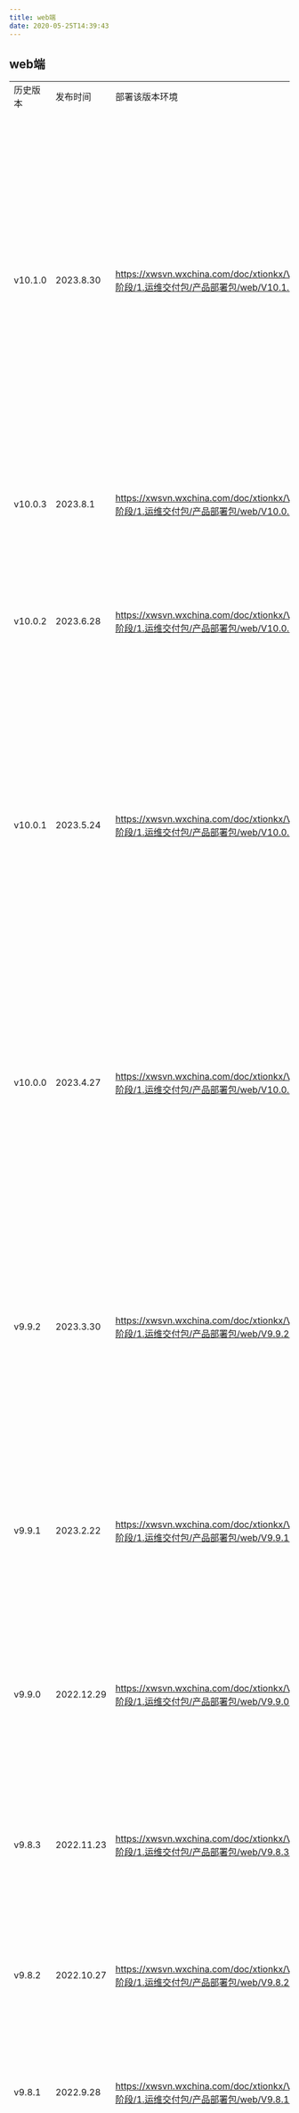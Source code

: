 ```yaml
---
title: web端
date: 2020-05-25T14:39:43
---
```


## web端

||||||
|---|---|---|---|---|
|历史版本|发布时间|部署该版本环境|下载路径|服务说明|
|v10.1.0|2023.8.30|https://xwsvn.wxchina.com/doc/xtionkx/V10.1/5.发布阶段/1.运维交付包/产品部署包/web/V10.1.0.zip(4670)|\- 【Bug修复】修复图片控件查看中大图过大情况点击下载异常\- 【bug修复】修复文件存储使用AWS-S3的服务，使用ip上传地址时，导出点击下载按钮出现报错。\- 【bug修复】修复文本框控件身份证某些年份情况校验不正确的问题\- 【bug修复】修复web由较低版本升级到新版本旧报表控件使用新优化的搜索框不兼容而导致报表无法展示问题\- 【bug修复】单点登录直接打开对应pagecode时，未考虑到多页签模型的展示\- 【bug修复】修复ide租户环境配置设置密码校验规则在web后台不生效的问题\- 【bug修复】在多页签模式下switchpage控件意外出现横向滚动条和纵向滚动条\- 【功能优化】优化蓝凌流程iframe表单，某些切换流程卡片会导致多次请求的问题。\- 【功能优化】优化单点登录，支持额外参数传递到对应页面\- 【功能优化】优化设置当前页面为首页支持支持设置产品G3页面\- 【功能优化】引擎全链路日志pagebegin事件添加pageinfo字段，记录页面信息\- 【功能优化】优化开启多tab功能下，使用推入方式弹框遮挡住tab不能切换的问题，支持切换tab保持推入弹框现场。\- 【功能优化】优化infotable控件开启行点击单击选中行功能后无法使用鼠标选择文字复制的功能。\- 【新增功能】新增产品使用icon图标，与ide配置同步。\- 【控件优化】优化短视频控件展示方式统一横向多张布局，增加visiblesize属性，超过个数将隐藏点击打开查看更多。\- 【控件优化】优化地址控件，支持地址控件直接在地图上选择地址并可以确认。|
|v10.0.3|2023.8.1|https://xwsvn.wxchina.com/doc/xtionkx/V10.0/5.发布阶段/1.运维交付包/产品部署包/web/V10.0.3.zip(4661)|\- 【Bug修复】修复菜单控件进入Spu页面后，刷新后没有选中状态\- 【功能优化】增加支持侧边弹框方式返回事件支持跳转目标页面\- 【Bug修复】修复panel和layout布局控件隐藏后，仍会对内部子控件做必填校验\- 【功能优化】优化级联控件内存过大导致页面奔溃问题。\- 【功能优化】支持下拉框控件（dropdownbox）可根据IDE配置显示对应字体颜色\- 【Bug修复】web端普通表格内number控件，负值校验失效|
|v10.0.2|2023.6.28|https://xwsvn.wxchina.com/doc/xtionkx/V10.0/5.发布阶段/1.运维交付包/产品部署包/web/V10.0.2.zip(4649)|\- 【控件优化】优化勾选项控件只读时在表格中颜色过浅的问题\- 【功能优化】优化单点登录接入跳转，支持传递自定义参数。\- 【控件优化】短视频控制能力拓展，支持短视频展示多个视频内容。\- 【Bug修复】修复公告通知中富文本编辑器在预览状态下无法正常查看图片的问题。\- 【功能优化】infotable表格支持用户级存储列宽以及设置自定义列宽。\- 【Bug修复】修复弹框中，layout默认布局导致的button控件按钮错乱问题。\- 【功能优化】信息表格，优化列编辑中列名称与列宽设置显示问题|
|v10.0.1|2023.5.24|https://xwsvn.wxchina.com/doc/xtionkx/V10.0/5.发布阶段/1.运维交付包/产品部署包/web/V10.0.1.zip(4635)|\- 【新增功能】UIFlyCode引擎进行改造：支持外部UIFlyCode在UIFlyCode引擎中执行\- 【新增功能】 链接事件增加返回按钮事件配置\- 【Bug修复】修复Alert行为调用数据提交没有加载条\- 【Bug修复】修复xlsx附件预览部分文字内容展示丢失问题\- 【Bug修复】修复pptx附件预览部分内容预览报错问题。\- 【Bug修复】修复web端地址控件选择直辖市后提交的数据与手机端格式不一致问题，导致手机端显示异常。\- 【Bug修复】修复图片水印首次打开由于产品登录页面样式冲突导致，文字异常问题。\- 【Bug修复】修复xlsx附件预览行号丢失问题\- 【Bug修复】修复List控件单独设置行控件属性状态后，页面尺寸变化情况下导致属性状态丢失的问题。\- 【Bug修复】信息表格(Infotable)设置默认分组后，由于边距线展示效果原因，不能正常展示分组的问题\- 【Bug修复】修复editorTable中flycode .delete（）方法失效\- 【Bug修复】修复infotable全屏功能后再缩放infotable高度不能自适应的问题\- 【功能优化】优化编辑表格的只读、非只读状态边距线样式统一\- 【功能优化】在只读状态下点击附件控件，会弹出数量已达上限的提示\- 【功能优化】优化在页签切换的时候或者弹窗之后回来，list选中状态保留样式不清除|
|v10.0.0|2023.4.27|https://xwsvn.wxchina.com/doc/xtionkx/V10.0/5.发布阶段/1.运维交付包/产品部署包/web/V10.0.0.zip(4631)|\- 【Bug修复】修复特殊多数据返回情况下埋点上传工具处理满导致，导致页面卡顿崩溃问题\- 【bug修复】产品价格表详情弹框保存后，第二次打开查看详情时不请求接口\- 【bug修复】修复编辑表格清除数据后同步执行reload而导致页面遗留数据的问题。\- 【bug修复】修复address控件首次进行地址选择，选中地址后点击确认，显示的地址和下拉选中的不一致的问题\- 【功能优化】引擎全链路日志pagebegin事件添加pageinfo字段，记录页面信息\- 【功能优化】优化流程模块进入选择审批人页面时滚动条需要重置到页面顶部\- 【功能优化】优化Page.openProgress()添加loading的显示效果优化，从局部的遮挡改为全局遮挡\- 【新增功能】新增infotable 动态列支持其他字段额外设如的字段获取\- 【控件优化】附件预览增加预览文件大小限制。\- 【控件优化】处理多个按钮控件垂直排列的时候，第一个按钮左侧不对齐的现象\- 【功能优化】处理大数据情况下点击数据树进行操作，操作过程中整个页面会变得非常卡的问题|
|v9.9.2|2023.3.30|https://xwsvn.wxchina.com/doc/xtionkx/V9.9/5.发布阶段/1.运维交付包/产品部署包/web/V9.9.2.zip(4619)|\- 【Bug修复】修复穿梭框控件选择改变数据后不保存后，再次打开穿梭框弹框所选数据消失的问题\- 【Bug修复】修复穿梭框改变每页条数后显示异常问题\- 【Bug修复】重构编辑表格列控件批量编辑弹框，处理日期类型控件在批量编辑时候日期弹框超出显示屏幕问题\- 【Bug修复】修复图片控件在临时合成时，图片为横屏情况下，有5行水印文字显示不全的问题。\- 【Bug修复】修复infotable的tablecell转换2000年以及之前的时间戳为日期时候错误的问题。\- 【Bug修复】修复日期控件默认值不生效的问题\- 【Bug修复】修复本地开发二开控件时对接二开控件开发环境修改样式不生效的问题\- 【功能优化】添加片段编辑器控件通过flycode操作行控件的setOption, getOption 方法\- 【功能优化】优化引擎清除浏览器缓存后登录，由于下载的二开控件过大过多情况导致引擎卡死的问题。\- 【控件优化】优化infotable editorTable控件通过值改变事件获取的焦点对象偶尔不准确的问题。\- 【控件优化】优化mac系统下流程模块选择审批人列表文字颜色过浅的问题\- 【功能优化】对接云版ide预览功能，调整web端预览模块对接方式。|
|v9.9.1|2023.2.22|https://xwsvn.wxchina.com/doc/xtionkx/V9.9/5.发布阶段/1.运维交付包/产品部署包/web/V9.9.1.zip(4611)|\- 【功能优化】重构引擎导出功能，增加可自定义扩展化插件能力\- 【功能优化】二开控件弹框api兼容升级到新弹框控件，统一整个系统的弹框dialog使用\- 【控件优化】表格新增斑马纹配置支持\- 【控件优化】新增支持infotable表格控件字典类型单元格字体大小设置\- 【Bug修复】修复日期控件设置时间下限超过今日，在点击日期控件上的今日按钮没有被禁用的问题\- 【Bug修复】修复谷歌浏览器升级109内核版本后，Event.path属性api兼容问题\- 【Bug修复】修复在popview中的表格操作，勾选表格出现报错的问题\- 【Bug修复】修复附件预览pdf文件时，电子发票内容中的中文内容显示补全的问题|
|v9.9.0|2022.12.29|https://xwsvn.wxchina.com/doc/xtionkx/V9.9/5.发布阶段/1.运维交付包/产品部署包/web/V9.9.0.zip(4593)|\- 【新增功能】文件服务支持minIO存储服务对接\- 【新增功能】新增支持收集引擎事件运行埋点数据\- 【功能优化】更换高德地图关键字搜索接口替换Poi查询接口，加大接口日调用量限制\- 【Bug修复】修复infotable控件图片控件列，查看更多图片时显示样式异常的问题\- 【Bug修复】修复消息盒子数据列表显示鼠标浮动效果样式问题\- 【Bug修复】修复消息中心收到消息后点击查看消息后红点数字没有减少的问题。\- 【Bug修复】 修复tablecell-image控件缩略图换行对齐的样式问题。\- 【控件优化】优化infotable,editortable控件，标题栏可拖动效果的样式显示。\- 【控件优化】优化选项类控件在懒加载模式下，点击控件打开下拉弹框时数据接口请求错误后，二次打开下拉框后会再次进行数据接口请求|
|v9.8.3|2022.11.23|https://xwsvn.wxchina.com/doc/xtionkx/V9.8/5.发布阶段/1.运维交付包/产品部署包/web/V9.8.3.zip(4576)|\- 【功能优化】新增消息中心对周报日报月报功能的支持\- 【功能优化】新增对页面footer控件的配置支持，允许引擎自定义footer控件\- 【功能优化】优化人员选择控件在点击下拉框获取数据失败后需要刷新页面才能获取新数据的问题。\- 【Bug修复】修复消息中心关键字搜索不生效的问题\- 【Bug修复】修复日期范围控件在使用单位为月/年的适合选择完开始时间后在没有选择结束适合就关闭的问题\- 【Bug修复】修复引擎call事件广播没有响应的问题|
|v9.8.2|2022.10.27|https://xwsvn.wxchina.com/doc/xtionkx/V9.8/5.发布阶段/1.运维交付包/产品部署包/web/V9.8.2.zip(4570)|\- 【功能优化】优化穿梭框UI显示效果问题\- 【控件优化】优化infotable控件中图片控件过多时展示的效果\- 【Bug修复】修复穿梭框控件button模式，在页面只读状态下不显示按钮文字的问题\- 【Bug修复】修复下拉型控件在双击快速点击选择选项情况，选中值错误的问题\- 【Bug修复】修复popview弹框缓存没有清空的问题\- 【Bug修复】修复穿梭框控件全选数据错误的问题\- 【Bug修复】修复图片控件临时合成水印行数过多时显示补全的问题\- 【Bug修复】修复流程中的因popview校验出错导致无法进入下一步的问题\- 【功能优化】优化登录页面样式|
|v9.8.1|2022.9.28|https://xwsvn.wxchina.com/doc/xtionkx/V9.8/5.发布阶段/1.运维交付包/产品部署包/web/V9.8.1.zip(4559)|【Bug修复】解决富文本编辑器只读模式下显示问题【Bug修复】修复穿梭框控件button模式无法打开穿梭框的问题【Bug修复】解决穿梭框非第一页穿梭全部数据后，pageIndex不重置的问题【Bug修复】解决popview关闭时控制台报错问题【功能优化】改进modal框宽度闪烁问题,改进modal框渲染时优先渲染头部的问题【控件优化】穿梭框中的搜索框增加边框显示|
|v9.8.0|2022.9.13|https://xwsvn.wxchina.com/doc/xtionkx/V9.8/5.发布阶段/1.运维交付包/产品部署包/web/V9.8.0.zip(4550)|【新增功能】增加link事件支持跳转原生页面（流程中心等页面）功能\- 【新增功能】地图接口改为接入ipaas管控统一调用\- 【新增功能】信息表格支持统计栏\- 【新增功能】第三方依赖包管理功能\- 【新增功能】附件控件支持常用文件(图片、视频、pdf、docx、xlsx、pptx)预览功能\- 【功能优化】弹框，警告，提示弹框等消息控件样式优化统一\- 【功能优化】登录页面优化以及sdk化\- 【功能优化】二开UI控件管理支持停用功能，减少下载不必要的控件\- 【控件优化】修改输入型控件最小宽度问题\- 【控件优化】主页面菜单、消息弹框、穿梭框、日期控件、显示显示优化\- 【Bug修复】修复数据权限规则管理模块规则json编辑功能生成json数据丢失问题\- 【Bug修复】修复高级搜索功能中记录搜索条件中时间控件默认值记录问题|
|v9.7.8|2022.9.20|https://xwsvn.wxchina.com/doc/xtionkx/V9.7/5.发布阶段/1.运维交付包/产品部署包/web/V9.7.8.zip(4555)|【Bug修复】改进modal框宽度闪烁问题,改进modal框渲染时优先渲染头部的问题|
|v9.7.7|2022.8.10|https://xwsvn.wxchina.com/doc/xtionkx/V9.7/5.发布阶段/1.运维交付包/产品部署包/web/V9.7.7.zip(4530)|bug修复【树控件】修复树控件related模式下搜索时的勾选问题【报表导出】修复报表配置导出对查询条件无效【多页签模式】修复由其他页面切回待办事项/已办事项后，页面筛选栏文本自动清除【旧表格】旧表格：修复按钮文字显示有问题|
|v9.7.6|2022.7.27|https://xwsvn.wxchina.com/doc/xtionkx/V9.7/5.发布阶段/1.运维交付包/产品部署包/web/V9.7.6.zip(4527)|控件优化【信息/编辑表格】编辑表格和信息表格支持UIFlycode方法samecheck【信息表格】信息表格：支持设置每页条数选项【信息表格】信息表格：提供UIFlycode方法selectRows，用于批量勾选行UI/UE优化【头部栏】：退出登录选项添加图标bug修复【工作时间轴】：修复旧版工作时间轴-查看详情空白的问题【报表】：修复导航栏收起后，报表表格宽度没有进行自适应的问题【BI】：修复地图钻取-变更时间选择时，初始化数据错误问题|
|v9.7.5|2022.7.14|https://xwsvn.wxchina.com/doc/xtionkx/V9.7/5.发布阶段/1.运维交付包/产品部署包/web/V9.7.5.zip(4517)|新增功能【新增功能】兼容IDE配置租户环境信息，默认开启多页签配置项控件优化【输入型控件】：输入型控件文本颜色控制，支持UIFlycode修改【输入型控件】：输入型控件标题颜色控制，支持UIFlycode修改【选项型控件】：选项型控件同时设置key和text，没命中数据源的情况下，要正常显示text【信息/编辑表格】：信息/编辑表格作用域取值支持默认值写uiflycodeUI/UE优化【成员选择控件】：交互及样式优化【路线管理】：地图添加移除客户弹框样式问题功能优化【流程中心】：修复流程中心下拉选项全选切换为非全选时有多余逗号bug修复【BI】：修复由于钻取造成表单的分页查询不能选择分页的数量【流程】：修复流程查看时页面的布局属性问题【成员选择控件】：修复成员选择控件内存问题【弹窗事件】：修复弹窗打开关闭的异步时序问题【流程】：修复流程发起，选择推入和新建会导致报错|
|v9.7.4|2022.6.30|https://xwsvn.wxchina.com/doc/xtionkx/V9.7/5.发布阶段/1.运维交付包/产品部署包/web/V9.7.4.zip(4489)|新增功能【信息/编辑表格】信息/编辑表格顶部按钮支持uiflycode获取上下文及一些表格属性控件优化【二开控件】：二开控件加载优化，实现按需加载【卡片流控件】：支持照片可以左右键切换图片UI/UE优化【地址控件】：头部栏样式优化【搜索栏】：搜索栏控件样式优化bug修复【地址控件】：修复地址控件提示语显示层级问题【流程】：修复流程查看时页面的布局属性问题【成员选择控件】：修复成员选择控件内存问题|
|v9.7.3|2022.6.16|https://xwsvn.wxchina.com/doc/xtionkx/V9.7/5.发布阶段/1.运维交付包/产品部署包/web/V9.7.3.zip(4458)|新增功能【高德地图】：支持租户环境配置的高德地图key及安全密钥【事件赋值】：输入型控件支持setter赋值 component:'readonly' 设置只读属性功能优化【下拉控件】：当有选项值时hover到选择框直接显示清空按钮【数据字典】：优化数据字典页面的查询条件提示文案UI/UE优化【系统头部栏】：头部栏样式优化【穿梭框控件】：优化穿梭框设置宽度不生效问题，调整搜索栏控件跟上层控件的间距【开关按钮控件】：ontext/offtext文字放在按钮外面bug修复【编辑表格控件】：修复编辑表格动态列取值未渲染列取值错误的问题【级联筛选框控件】：修复级联筛选框控件选择默认选中第一列的选项时无法显示子节点数据【卡片流控件】：修复卡片流控件请求图片资源报错问题【级联控件单选】：修复级联控件单选不能选择父节点的问题【下拉框控件】：修复搜索框遮挡文字问题【信息表格控件】：修复表格边框层级问题【审批管理】：修复审批管理页面列表处【终止】、【变更处理人】按钮点击无效问题【流程管理】：修复流程种类多选时报错问题|
|v9.7.2|2022.5.25|https://xwsvn.wxchina.com/doc/xtionkx/V9.7/5.发布阶段/1.运维交付包/产品部署包/web/V9.7.2.zip(4419)|新增功能【信息表格控件】：增加仅单选功能【单元格(TableCell)控件】：增加文本换行功能【多页签模式】：多页签模式可以通过租户属性配置默认开启功能优化【下拉控件】：当有选项值时hover到选择框直接显示清空按钮UI/UE优化【勾选按钮控件】：优化了勾选按钮只读时的颜色【勾选按钮控件】：查看模式下UI调整：保留勾选，文字颜色与正文一致【开关按钮控件】：优化ontext/offtext文字放在按钮外面bug修复【按钮控件】：修复按钮文字很长时超出按钮范围问题【账号管理】：修复表格loading遮挡弹层问题【日期控件】：修复选中默认值时，提示窗的右边框消失|
|v9.7.1|2022.5.11|https://xwsvn.wxchina.com/doc/xtionkx/V9.7/5.发布阶段/1.运维交付包/产品部署包/web/V9.7.1.zip(4394)|新增功能【信息表格控件】：增加控制是否有分页栏的功能【信息表格控件】：信息表格支持UIFlycode事件ArrayCtrl().reload()赋值【信息表格控件】：信息表格支持假分页【卡片流控件】：支持getFocusRow等UIFlycode方法功能优化【编辑表格控件】：当数据条数少于10条时，不显示分页栏【搜索栏控件】：优化值改变事件触发延迟过长的问题【popview弹窗】：优化popview弹窗在二次打开滚动条未回到顶部的问题UI/UE优化【旧表格控件】：优化旧表格内的上传图片控件上传按钮显示，上传达到规定张数之后，隐藏"上传按钮"【编辑表格控件】：编辑表格配置合并行时，序号列增加了右边框【编辑表格控件】：修复编辑表格内的附件控件内容布局的问题bug修复【旧表格控件】：修复旧表格内的下拉框控件取'fullvalue'值偶尔无法获取额外字段的问题【信息/编辑表格控件】：修复页面初始化时，设置信息表格和编辑表格的只读属性和是否勾选属性不生效的问题【编辑表格控件】：优化焦点行获取逻辑，解决当切换控件焦点过快导致焦点行获取错误的问题【穿梭框控件】：修复选择数据后点取消，选择的记录没有恢复原来的状态的问题【时间选择控件】：修复上下限设置逻辑不正确的问题【信息表格控件】：修复手动调整列宽后数据加载不出来的问题【流程-发起审批】：修复方案-发起审批校验信息显示重复的问题【数据导出】：修复当"导出"类型的领域接口返回的数目为0条时，页面导出会报异常的问题|
|v9.7.0|2022.4.28|https://xwsvn.wxchina.com/doc/xtionkx/V9.7/5.发布阶段/1.运维交付包/产品部署包/web/V9.7.0.zip(4376)|\+ 黄逸朗 赖彦彰 郑桂 【功能优化】下拉框、附件、图片等十多个控件样式及交互优化\+ 郑桂 【功能优化】系统弹窗及模态框组件优化重构\+ 苏滨 【新增功能】短视频控件\+ 赖彦彰 【功能优化】uiflycode支持打开关闭popview弹窗\+ 黄逸朗 【控件优化】大文本控件在只读或查看状态下，设置了最小最大可见行数时，当超过了最大行数则出现“展开/收起”的按钮在文字内容的尾部\+ 黄逸朗 【新增功能】增加了用于编辑表格数据搜索的uiflycode函数\+ 黄逸朗 【功能优化】call事件广播隔离功能（解决页面事件广播到其他页签的问题）\+ 黄逸朗 【控件优化】编辑表格(edittable)支持tablecell类型的列合并单元格\+ 黄逸朗 【控件优化】树控件作为导航树形态，增加不可取消选择配置\+ 赖彦彰 【功能优化】Web单点登录功能优化，token失效返回到指定页面\+ 苏滨 【Bug修复】修复照片控件hover弹窗图片过大显示不全的问题\+ 黄逸朗 【控件优化】下拉框、对象选择、树控件、级联选择控件，针对空选项显示优化|
|v9.6.6|2022.5.10|https://xwsvn.wxchina.com/doc/xtionkx/V9.6/5.发布阶段/1.运维交付包/产品部署包/web/V9.6.6.zip(4391)|新增功能【信息表格控件】：增加控制是否有分页栏的功能【信息表格控件】：信息表格支持uiflycode事件ArrayCtrl().reload()赋值【信息表格控件】：信息表格支持假分页功能优化【编辑表格控件】：当数据条数少于10条时，不显示分页栏【搜索栏控件】：优化值改变事件触发延迟过长的问题【popview弹窗】：优化popview弹窗在二次打开滚动条未回到顶部的问题UI/UE优化【旧表格控件】：优化旧表格内的上传图片控件上传按钮显示，上传达到规定张数之后，隐藏"上传按钮"【编辑表格控件】：编辑表格配置合并行时，序号列增加了右边框【下拉控件/大文本控件】：修复查看模式默认有下边距的问题【编辑表格控件】：修复编辑表格内的附件控件内容布局的问题bug修复【旧表格控件】：修复旧表格内的下拉框控件取'fullvalue'值偶尔无法获取额外字段的问题【信息/编辑表格控件】：修复页面初始化时，设置信息表格和编辑表格的只读属性和是否勾选属性不生效的问题【编辑表格控件】：优化焦点行获取逻辑，解决当切换控件焦点过快导致焦点行获取错误的问题【穿梭框控件】：修复选择数据后点取消，选择的记录没有恢复原来的状态的问题【时间选择控件】：修复上下限设置逻辑不正确的问题【信息表格控件】：修复手动调整列宽后数据加载不出来的问题【流程-发起审批】：修复方案-发起审批校验信息显示重复的问题【数据导出】：修复当"导出"类型的领域接口返回的数目为0条时，页面导出会报异常的问题|
|v9.6.5|2022.4.15|https://xwsvn.wxchina.com/doc/xtionkx/V9.6/5.发布阶段/1.运维交付包/产品部署包/web/V9.6.5.zip(4347)|\+ 黄逸朗 【Bug修复】修复切换职位导致web菜单不显示\+ 黄逸朗 【控件优化】树控件作为导航树形态，不可取消选择的需求\+ 黄逸朗 【Bug修复】修复时间范围设置上下限问题\+ 赖彦彰 【Bug修复】在popview中放置穿梭框控件时层级问题\+ 赖彦彰 【控件优化】打开popview弹窗时支持自定义标题|
|v9.6.4|2022.3.23|https://xwsvn.wxchina.com/doc/xtionkx/V9.6/5.发布阶段/1.运维交付包/产品部署包/web/V9.6.4.zip(4324)|\+ 黄逸朗 【控件优化】编辑表格(edittable)支持tablecell类型的列合并单元格\+ 赖彦彰 【功能优化】uiflycode支持打开关闭popview弹窗|
|v9.6.3|2022.3.9|https://xwsvn.wxchina.com/doc/xtionkx/V9.6/5.发布阶段/1.运维交付包/产品部署包/web/V9.6.3.zip(4314)|\+ 黄逸朗 【Bug修复】编辑表格动态列取值修正\+ 黄逸朗 【Bug修复】修复通过初始事件uiflycode设置编辑表格的列隐藏失效|
|v9.6.2|2022.2.23|https://xwsvn.wxchina.com/doc/xtionkx/V9.6/5.发布阶段/1.运维交付包/产品部署包/web/V9.6.2.zip(4295)|\+ 黄逸朗 【功能优化】call事件广播隔离功能（解决页面事件广播到其他页签的问题）\+ 黄逸朗 【新增功能】增加了用于编辑表格数据搜索的uiflycode函数\+ 黄逸朗 【Bug修复】修复账号管理页面缺少开启设备绑定按钮\+ 黄逸朗 【Bug修复】修复旧版表格二开控件图片显示错误的问题\+ 郑桂 【Bug修复】修复穿梭框控件会被二级菜单遮挡的问题\+ 苏滨 【Bug修复】修复搜索栏控件入参丢失的问题|
|v9.6.1|2022.1.19|https://xwsvn.wxchina.com/doc/xtionkx/V9.6/5.发布阶段/1.运维交付包/产品部署包/web/V9.6.1.zip(4263)|\+ 黄晓星 【Bug修复】修复二开控件加载更新浏览器本地数据库版本导致登录卡住/页面不加载问题（备注：首次升级后还存在loading停留问题，需清空一次浏览器缓存）\+ 黄逸朗 【控件优化】大文本，只读或查看状态下，设置了最小最大可见行数时，当超过了最大行数则出现“展开/收起”的按钮在文字内容的尾部|
|v9.6.0|2022.1.5|https://xwsvn.wxchina.com/doc/xtionkx/V9.6/5.发布阶段/1.运维交付包/产品部署包/web/V9.6.0.zip(4229)|\+ 黄逸朗 【新增功能】infotable支持接入二开控件\+ 郑桂 【新增功能】多语言：实现多种语言的切换，平台设定需要配置的语言翻译，业务数据由业务自行翻译（更新帐号服务、离线服务）\+ 苏滨 【新增功能】字段权限管理（更新账号服务 配合IDE3.4版本）\+ 黄晓星 【新增功能】数据字典页希望开放字典搜索功能（更新账号服务）\+ 赖彦彰 黄逸朗 【功能优化】转可配置化：后台职位管理（更新账号服务）\+ 黄晓星 【功能优化】二开控件租户隔离，web引擎需要支持记录不同租户二开控件代码的缓存版本\+ 黄晓星 【功能优化】导出优化：导出文件下载调整\+ 苏滨 【功能优化】控件优化：image的缩略图、hover、点击查看大图、点击事件配置项优化\+ 黄逸朗 【UI/UE优化】控件标题及内容在颜色上统一处理，并有所区分，便于用户查看\+ 黄逸朗 【UI/UE优化】菜单的icon需要始终与第一行文字对齐\+ 黄逸朗 【Bug修复】级联控件-单/多:只读状态下，希望增加悬浮或者其他方式可以看全数据\+ 黄逸朗 【Bug修复】信息表格先导列合并，勾选未全部选择合并的行\+ 苏滨 【Bug修复】照片信息水印字段有值，WEB端控件选择临时合成水印，照片无显示水印|
|v9.5.9|2022.1.14|https://xwsvn.wxchina.com/doc/xtionkx/V9.5/5.发布阶段/1.运维交付包/产品部署包/web/V9.5.9.zip(4252)|\+ 潘健 【BI】恢复地图数据|
|v9.5.8（禁用）|2022.1.10|https://xwsvn.wxchina.com/doc/xtionkx/V9.5/5.发布阶段/1.运维交付包/产品部署包/web/V9.5.8.zip(4247)|\+ 苏滨 【Bug修复】照片信息水印字段有值，WEB端控件选择临时合成水印，照片无显示水印\+ 潘健 【BI】功能优化：更新了地图数据|
|v9.5.7|2021.12.23|https://xwsvn.wxchina.com/doc/xtionkx/V9.5/5.发布阶段/1.运维交付包/产品部署包/web/V9.5.7.zip(4204)|\+ 郑桂 【Bug修复】流程中心-草稿状态的单，删除没有调用删除接口，删除失败\+ 郑桂 【Bug修复】流程中心删除流程时，页面必填项未填写无法进行删除操作|
|v9.5.6|2021.12.13|http://xwsvn.wxchina.com:9000/doc/xtionkx/V9.5/5.发布阶段/1.运维交付包/产品部署包/web/V9.5.6.zip(4191)|\+ 黄逸朗 【Bug修复】数据权限规则：部分轻表单表单名称表长时，显示重叠\+ 苏滨 【控件优化】seletbox控件开放ts版本\+ 苏滨 【功能优化】report报表搜索条件接入ts版基础控件\+ 潘健 【BI】Bug修复：大屏的表格刷新和标签的点击样式变色问题|
|v9.5.5|2021.11.29|http://xwsvn.wxchina.com:9000/doc/xtionkx/V9.5/5.发布阶段/1.运维交付包/产品部署包/web/V9.5.5.zip(4161)|\+ 黄逸朗 【UI/UE优化】数据权限规则：实体列表操作优化\+ 赖彦彰 【BUG修复】数字区间：设置千位符属性不显示不生效\+ 潘健 【BI】Bug修复：报表中一些表格搜索后分页条数设置不正确|
|v9.5.4|2021.11.15|http://183.63.72.243:48080/svn/doc/xtionkx/V9.5/5.发布阶段/1.运维交付包/产品部署包/web/V9.5.4.zip(4135)|\+ 黄逸朗 【控件优化】webview控件：增加hastoken属性配置，控制是否携带token相关的参数\+ 黄逸朗 【新增功能】登录背景图支持配置模式设置\+ 黄逸朗 【新增功能】拍照控件/table-cell控件(image类型)：支持多Tag\+ 黄逸朗 【控件优化】控件优化：附件的在线地址可以解析并展示在前端页面，且支持下载\+ 苏滨 【控件优化】image控件：实现多种显示模式\+ 苏滨 【BUG修复】修复在某些场景无法删除image控件图片的问题\+ 潘健 【BI】Bug修复：报表中一些表格搜索后分页状态未重置|
|v9.5.3|2021.10.29|http://183.63.72.243:48080/svn/doc/xtionkx/V9.5/5.发布阶段/1.运维交付包/产品部署包/web/V9.5.3.zip(4098)|\+ 黄逸朗 【控件优化】选择树：多数据只读状态下，查看所有数据的方式与“成员选择”控件一致\+ 黄逸朗 【BUG修复】多页签问题优化：登录界面有编辑关闭弹窗提示\+ 苏滨 【BUG修复】数据量大的列表在执行完操作后（比如新增，编辑等）没有自动刷新列表\+ 苏滨 【BUG修复】解决二开控件刷新异常问题\+ 郑桂 【UI/UE优化】流程中心：附件显示全称，包括沟通对话框内的，以及审批历史内的\+ 郑桂 【功能优化】流程中心：审批附件类型需要兼容字段大小写问题\+ 郑桂 【功能优化】审批附加图标显示规则三端统一|
|v9.5.2|2021.10.18|国台|http://183.63.72.243:48080/svn/doc/xtionkx/V9.5/5.发布阶段/1.运维交付包/产品部署包/web/V9.5.2.zip(4070)|\+ 黄逸朗 【新增功能】UI/UE：表单页签切换时，自动定位到对应的菜单栏位置\+ 黄逸朗 【控件优化】控件优化：地址控件搜索框对齐下方地图及修复地图有时显示不全\+ 黄逸朗 【功能优化】多页签优化：增加多页签主页标识\+ 黄逸朗 【功能优化】多页签优化：实现超级表单页面缓存\+ 黄逸朗 【功能优化】多页签优化：新增关闭浏览器或网页时，提示用户注意保存数据\+ 黄逸朗 【控件优化】控件优化：dropdownbox控件下拉框宽度开放最大值配置\+ 郑桂 【控件优化】国际化优化\+ 郑桂 【BUG修复】旧版表格：修复图片显示位置有时会错位的问题\+ 潘健 【BI】修复终端执行统计表: 表头设置-行表头-不可以去掉勾选|
|v9.5.1|2021.9.27|http://183.63.72.243:48080/svn/doc/xtionkx/V9.5/5.发布阶段/1.运维交付包/产品部署包/web/V9.5.1.zip(3994)|\+ 黄逸朗 【新增功能】支持多页签功能\+ 黄逸朗 【控件优化】infotable/editable支持flycode设置是否勾选属性\+ 黄逸朗 【控件优化】大文本框控件：设置默认最小高度，且保留多行文本的右下角标识\+ 黄逸朗 【BUG修复】工作时间轴-点击查看签到签退详情时屏幕会变灰\+ 黄逸朗 【控件优化】成员选择控件：只读状态下可以点击展开\+ 黄逸朗 【UI/UE优化】穿梭框控件：控件的下拉样式统一为下拉线框icon\+ 黄逸朗 【UI/UE优化】控件优化：大文本框只读状态下样式问题\+ 黄逸朗 【配置优化】处理把头部栏相关文件迁移到webApp包，便于产品进行业务调整\+ 苏滨 【控件优化】二开控件加载机制做缓存优化（需更新离线服务）\+ 郑桂 【Bug修复】发起流程后执行关闭页面事件不生效\+ 郑桂 【UI/UE优化】地址控件：样式优化\+ 郑桂 【UI/UE优化】控件标题样式及内容优化|
|v9.5.0|2021.9.15|http://183.63.72.243:48080/svn/doc/xtionkx/V9.5/5.发布阶段/1.运维交付包/产品部署包/web/V9.5.0.zip(3978)|\+ 黄逸朗 【新增功能】不同职位登陆后第一个显示的页面可自定义\+ 黄逸朗 【新增功能】登录页面背景和logo及主页头部左上角logo可配置\+ 黄逸朗 【控件优化】cascade控件配置支持多选\+ 黄逸朗 【控件优化】tab控件交互优化\+ 黄逸朗 【控件优化】时间区间选择加个时间图标标识\+ 黄逸朗 【控件优化】树形数据搜索结果交互优化（picktree、datatree控件、审批管理选择审批人）\+ 黄逸朗 【控件优化】级联选择控件统一单选和多选模式下的字体颜色与大小\+ 黄逸朗 【控件优化】图标优化：增加货币符号图标\+ 黄逸朗 【控件优化】日期范围控件：连接符号 "-" 改成 "~"\+ 苏滨 【新增功能】审批通知/公告通知消息提醒支持\+ 苏滨 【控件优化】接入文件服务端控件（附件/拍照/图片）新增时区存储\+ 苏滨 【新增功能】审批列表页面新增id搜索条件\+ 苏滨 【新增功能】流程管理界面，查看申请流程列表并支持终止申请中流程\+ 苏滨 【控件优化】filter控件交互优化\+ 苏滨 【控件优化】image/ tablecell-image配置优化（缩略图加载优化）\+ 郑桂 【新增功能】审批流程：沟通增加可以发送附件功能\+ 郑桂 【新增功能】审批流程：新增前端可以选择退回后节点的提交方式功能\+ 郑桂 【新增功能】审批流程：增加发起人催办功能\+ 郑桂 【新增功能】审批流程：增加审批结束后分享功能\+ 郑桂 【新增功能】审批流程：增加审批时抄送功能\+ 郑桂 【新增功能】审批流程：不同意增加满足策略支持：“进入下一节点”配置\+ 郑桂 【新增功能】审批流程：加审批人可撤回下一步功能，包括撤回审批、撤回转办、撤回加签|
|v9.4.11|2021.9.6|http://183.63.72.243:48080/svn/doc/xtionkx/V9.4/5.发布阶段/1.运维交付包/产品部署包/web/V9.4.11.zip(3943)|\+ 黄逸朗 【控件优化】国际化优化：editortable文本、popview弹窗标题、导出事件的前端引导列名\+ 黄逸朗 【BUG修复】日期控件(date)样式显示异常|
|v9.4.10|2021.8.23|http://183.63.72.243:48080/svn/doc/xtionkx/V9.4/5.发布阶段/1.运维交付包/产品部署包/web/V9.4.10.zip(3911)|\+ 黄逸朗 【控件优化】photo控件添加onclicked事件，并且photo和tablecell(image类型)支持使用clickedinfo作为值选项\+ 苏滨 【BUG修复】多个页面搜索栏布局样式修正\+ 苏滨 【BUG修复】地址控件偶现地图弹窗在底部，无法使用\+ 苏滨 【BUG修复】拜访采集的图片web端查看时另存部分没有默义的文件类型|
|v9.4.9|2021.8.9|http://183.63.72.243:48080/svn/doc/xtionkx/V9.4/5.发布阶段/1.运维交付包/产品部署包/web/V9.4.9.zip(3878)|\+ 黄逸朗 【新增功能】目标页面级数支持输入root，代表返回到最外层页面（返回底层UI属性）\+ 黄逸朗 【新增功能】tablecell图片类型、photo控件需要支持显示右上角标签\+ 黄逸朗 【功能优化】国际化：前端国际化支持需求（导入导出列表中的内置文本等）\+ 黄逸朗 【BUG修复】国际化：浏览器刷新后国际化部分失效\+ 黄逸朗 【控件优化】tablecell控件样式为tags或sets时，需支持getter获取text值\+ 黄逸朗 【控件优化】infotable添加行高属性\+ 黄晓星 【功能优化】Http错误码优化处理：针对常见的错误码进行进一步的细分提示，并对提示语进行优化\+ 郑桂 【功能优化】审批UI优化：流程详情页面右侧的沟通/历史的宽度固定为300px\+ 潘健 【BI】【功能优化】二级表头列表头选择修正为单选|
|v9.4.8|2021.7.26|http://183.63.72.243:48080/svn/doc/xtionkx/V9.4/5.发布阶段/1.运维交付包/产品部署包/web/V9.4.8.zip(3832)|\+ 黄逸朗 【Bug修复】table表格页面切换，部分二开控件列数据不显示\+ 黄逸朗 【功能优化】修改密码错误默认提示语修正：修改为“请输入6-20位字符”\+ 黄逸朗 【BUG修复】调整提交事件作用域范围调整，改为校验全部控件\+ 苏滨 【控件优化】tablecell的图片显示样式，需要支持配置水印样式：覆盖clear、半透明translucent\+ 苏滨 【控件优化】审批流程：af\_preaddflow、af\_handleflow加个newversion属性，默认为旧审批，“1”时为新审批\+ 苏滨 【功能优化】流程详情页（非发起状态下），新增流程名称和id的信息卡片\+ 苏滨 【控件优化】地址控件新增自动定位开关属性|
|v9.4.7|2021.7.12|http://183.63.72.243:48080/svn/doc/xtionkx/V9.4/5.发布阶段/1.运维交付包/产品部署包/web/V9.4.7.zip(3804)|\+ 黄逸朗 【新增控件】新增按钮组控件\+ 黄逸朗 【BUG修复】前端国际化支持：部分字段及控件属性需要支持\+ 黄逸朗 【BUG修复】表格控件：修复在特定情况下加载时会重复加载\+ 苏滨 【控件优化】照片水印实现 watermarkstyle = translucent 时的效果\+ 苏滨 【控件优化】附加上传增加单独的校验，用来校验是否上传完毕，没有上传完毕，不允许保存成功\+ 苏滨 【BUG修复】web9.4.5文件存储下载路径错误\+ 黄晓星 【BUG修复】多语言Bug修复：片段编辑器新增按钮问题显示为addtile,并且无法修改|
|v9.4.6|2021.6.28|http://183.63.72.243:48080/svn/doc/xtionkx/V9.4/5.发布阶段/1.运维交付包/产品部署包/web/V9.4.6.zip(3749)|\+ 黄逸朗 【新增功能】环境配置信息：第三方应用，根据接口文档，增加isenable支持\+ 黄逸朗 【新增功能】table-cell：tag支持onload事件及加载数据源赋值行为\+ 黄逸朗 【新增功能】环境配置信息，支持从IDE配置的环境信息\+ 黄逸朗 【BUG修复】新版picktree/datatree控件，自动填充(autofillvalue)开启时，懒加载(islazyload)应该要失效\+ 黄逸朗 【UI优化】web端配置图标库更新\+ 黄逸朗 【UI优化】登录页-找回密码：设置为默认密码时，页面UI优化\+ 黄逸朗 【UI优化】修复页面左上角偶尔出现灰点\+ 苏滨 【新增功能】附件上传，关闭弹窗监听关闭事件进行提醒\+ 苏滨 【新增功能】附件：大附件下载时，下载过程关闭页面时，增加提醒\+ 苏滨 【BUG修复】确认弹窗事件-会出现loading无法关闭异常\+ 苏滨 【BUG修复】流程中心：配置选项优化\+ 苏滨 【BUG修复】流程中心：沟通选人列表，人员选择最大值优化\+ 苏滨 【BUG修复】搜索栏：高级搜索的重置时会保留默认值\+ 苏滨 【UE优化】优化导入导出等待队列提示文本\+ 黄晓星 【新增功能】uiflycode提供获取当前会话语言信息方法\+ 郑桂 【BUG修复】修复photo控件有时不能放大的问题|
|v9.4.5|2021.6.15|养元|http://183.63.72.243:48080/svn/doc/xtionkx/V9.4/5.发布阶段/1.运维交付包/产品部署包/web/V9.4.5.zip(3717)|\+ 黄逸朗 【BUG修复】大文本框控件:修正值改变事件在失去焦点时也会触发\+ 黄逸朗 【Bug修复】表格控件:未能正确监听popview显示，导致显示错误\+ 苏滨 【UI/UE优化】流程中心交互及UI优化\+ 苏滨 【BUG修复】穿梭框控件:修正设置必填隐藏时参与校验\+ 苏滨 【新增功能】附件控件:下载增加进度条\+ 黄晓星 【新增功能】国际化传入语言选择标记给业务接口获取|
|v9.4.4|2021.5.31|http://183.63.72.243:48080/svn/doc/xtionkx/V9.4/5.发布阶段/1.运维交付包/产品部署包/web/V9.4.4.zip(3674)|\+ 黄逸朗 【控件优化】优化tabboard控件内的地址控件\+ 黄逸朗 【UI/UE优化】修正editortable批量修改下拉窗在“暂无数据”的下层，出现遮挡\+ 苏滨 【BUG修复】修复地址控件属性提交问题\+ 苏滨 【新增功能】流程：添加沟通人员列表，可以根据组织查询|
|v9.4.3|2021.5.24|http://183.63.72.243:48080/svn/doc/xtionkx/V9.4/5.发布阶段/1.运维交付包/产品部署包/web/V9.4.3.zip(3660)|\+ 黄逸朗 【控件优化】控件优化：tablecell控件(progress & progresscircle)边界值显示优化\+ 黄逸朗 【功能优化】功能优化: 新版控值改变事件触发方式可控制优化\+ 黄晓星 【控件优化】卡片流支持基本展示型控件（button、text等）\+ 黄晓星 【BUG修复】pageswitch控件：flycode获取焦点导致时导致页面假死问题\+ 黄晓星 【BUG修复】卡片流：设置了分页，但是web端显示的分页数据与配置不一致\+ 苏滨 【UI/UE优化】审批流程的审批历史，全部都需要记录并显示操作时间\+ 苏滨 【BUG修复】审批中心：查询条件，选项错误|
|v9.4.2|2021.5.17|景田|http://183.63.72.243:48080/svn/doc/xtionkx/V9.4/5.发布阶段/1.运维交付包/产品部署包/web/V9.4.2.zip(3630)|\+ 黄逸朗 【UE优化】登录页面底部的版本号，删除超链接，仅纯文本显示版本号\+ 黄逸朗 【BUG修复】修正新版控件值改变事件(onvaluechange)赋值行为赋值能触发值改变逻辑\+ 黄逸朗 【BUG修复】成员选择控件:修正多选校验逻辑错误\+ 黄晓星 【控件优化】级联筛选框控件:修正没有配置必填，但显示了必填标识并有校验\+ 苏滨 【UI优化】穿梭框弹窗偏右导致显示不全\+ 苏滨 【BUG修复】上传附件后，点击暂存功能，再删除附件重新上传附件，无法上传\+ 庄焕滨 【BUG修复】附件没上传完，不允许提交数据的报错提示信息应该停留在在界面，直到附件上传完毕\+ 庄焕滨 【控件优化】附件控件:修正附件未上传完，提交时提示语显示异常\+ 潘建 【BI】【NT】【BUG修复】修复图表组件无法将echartsoption字符串转换成对象的问题|
|v9.4.1（请避免使用该版本）|2021.5.9|http://183.63.72.243:48080/svn/doc/xtionkx/V9.4/5.发布阶段/1.运维交付包/产品部署包/web/V9.4.1.zip(3591)|\+ 黄逸朗 【BUG修复】修复新版下拉框、树控件:设置懒加载时，如果对该控件key值有赋值，则触发加载\+ 黄逸朗 【控件优化】优化编辑表格/信息表格:更多按钮图标样式\+ 黄逸朗 【BUG修复】修复信息表格:改变列顺序时加载显示问题\+ 黄逸朗 【BUG修复】修复成员选择控件:改成接口也返回停用人员，只用于回显数据（需修改接口）\+ 黄逸朗 【BUG修复】修复信息表格的图片控件:鼠标悬浮放大功能bug\+ 黄晓星 【BUG修复】修复时间范围控件:上下限设置问题\+ 黄晓星 【BUG修复】修复级联控件:校验逻辑问题\+ 庄焕滨 【控件优化】优化附件控件:还有内容没有上传完毕时校验|
|v9.4.0（请避免使用该版本）|2021.4.27|http://183.63.72.243:48080/svn/doc/xtionkx/V9.4/5.发布阶段/1.运维交付包/产品部署包/web/V9.4.0.zip(3510)|\+ 黄逸朗 【新增功能】UIFlycode: setErrorMsg触发校验及提示文本修改方法\+ 黄逸朗 【新增功能】新时间表达式，支持周单位及链式写法\+ 黄逸朗 【新增功能】扫码登录功能\+ 黄逸朗 【新增功能】编辑表格-支持批量列编辑功能\+ 黄逸朗 【新增功能】时间范围控件-新增ranges属性配置，提供默认的时间范围，支持新时间表达式\+ 黄逸朗 【新增功能】成员选择控件-支持显示其他选项（职位、部门、性别、电话）\+ 黄逸朗 【新增功能】多语言与扫码登录支持配置中心配置\+ 黄逸朗 【控件优化】单元格控件图片类型-支持图片hover时显示图片放大\+ 黄逸朗 【控件优化】单元格控件图片类型-支持点击事件\+ 黄逸朗 【控件优化】单元格控件progresscircle、progress、trendstatus类型支持点击事件\+ 黄逸朗 【控件优化】照片控件-删除按钮改为hover显示\+ 黄逸朗 【控件优化】编辑表格-支持配置checkable属性\+ 黄逸朗 【控件优化】下拉框控件、树控件、对象选择控件-搜索框修改在输入框中输入\+ 黄逸朗 【控件优化】下拉框控件-支持是否开启搜索属性\+ 黄逸朗 【控件优化】下拉框控件-选项数据源支持配置必选项\+ 黄逸朗 【控件优化】树控件-导航树（单选）可以通过节点赋值，自动展开到选中的节点处\+ 黄逸朗 【控件优化】树控件-搜索后所有查询结果默认展开\+ 黄逸朗 【控件优化】对象选择控件-单选及收起下拉框时清空搜索\+ 黄逸朗 【控件优化】对象选择控件-弹出表格支持双击点击完成选择功能\+ 黄逸朗 【控件优化】电话号码控件-校验规则增加'none'选项及通过最大长度限制\+ 黄逸朗 【控件优化】富文本控件-只读模式，内容中的勾选框改为只读样式\+ 黄逸朗 【BUG修复】编辑表格-修复使用 UIFlycode: getArrayCtrl('编辑表格').update 方法时，修改表格内存值不起效\+ 黄逸朗 【BUG修复】链接事件——修复使用新增方式打开页面时，刷新后页面参数丢失的BUG的问题\+ 黄逸朗 【控件优化】职位管理-应用组织增加清空操作及样式优化\+ 黄晓星 【NT】【控件优化】货币控件-增加币种配置\+ 黄晓星 【控件优化】数据字典-加入英文名称字段配置\+ 庄焕滨 【控件优化】图片信息控件-添加watermarkcomposite属性\+ 庄焕滨 【控件优化】卡片流控件-支持全控件嵌套\+ 苏 滨 【控件优化】地址控件重构-增加行政区域划分模式\+ 苏 滨 【新增功能】流程审批改造\+ 黄逸朗/苏滨 【控件优化】部分控件交互优化（输入框、日期选择等15个控件）|
|v9.3.11|2021.5.20|http://183.63.72.243:48080/svn/doc/xtionkx/V9.3/5.发布阶段/1.运维交付包/产品部署包/web/V9.3.11.zip(3656)|\+ 黄逸朗 【BUG修复】修正二开富文本编辑器报错问题\+ 苏滨 【BUG修复】上传附件后，点击暂存功能，再删除附件重新上传附件，无法上传|
|v9.3.10|2021.4.29|http://183.63.72.243:48080/svn/doc/xtionkx/V9.3/5.发布阶段/1.运维交付包/产品部署包/web/V9.3.10.zip(3514)|\+ 黄逸朗 【控件优化】webview控件: 参数携带token规则优化\+ 黄逸朗 【BUG修复】数据提交事件校验时，不应该校验tabborad隐藏的tab内的控件\+ 黄逸朗 【BUG修复】编辑表格：标题无法滑动，但是表格可以左右移动。\+ 黄逸朗 【新增功能】新增功能：TableCell控件style=progresscircle、progress、trendstatus支持onclicked\+ 黄逸朗 【BUG修复】infotable查询的字段多时，个别字段一直在转圈|
|v9.3.9|2021.4.12|http://183.63.72.243:48080/svn/doc/xtionkx/V9.3/5.发布阶段/1.运维交付包/产品部署包/web/V9.3.9.zip(3487)|\+ 黄逸朗 【BUG修复】修正编辑表格控件（editortable）总计合计浮点数计算错误问题\+ 黄逸朗 【BUG修复】修正菜单搜索，输入拼音时菜单自动收缩问题\+ 苏滨 【BUG修复】修正附件控件（attachment）上传文件（X 删除按钮）样式问题|
|v9.3.8|2021.3.29|http://183.63.72.243:48080/svn/doc/xtionkx/V9.3/5.发布阶段/1.运维交付包/产品部署包/web/V9.3.8.zip(3462)|\+ 黄晓星 【BUG修复】修复时间控件在赋值时机（setView）执行校验方法异常的问题\+ 庄焕滨 【BUG修复】修复查看模式下，objpicker控件高度问题\+ 苏滨 【BUG修复】修复编辑表格查看模式下，附件控件显示异常\+ 黄晓星【NT/中控项目组验证】新控件内部静态文本支持国际化\+ 黄逸朗【BUG修复】修正uiflycode Page.validata()校验popview内的控件不正确\+ 黄逸朗【BUG修复】修正编辑表格在一些场景下获取焦点行不正确\+ 苏滨【NT/养元项目验证】修复在一些情况下系统所有的图片都加载不出来|
|v9.3.7|2021.3.15|http://183.63.72.243:48080/svn/doc/xtionkx/V9.3/5.发布阶段/1.运维交付包/产品部署包/web/V9.3.7.zip (3408)|\+ 苏滨 infotable控件table-cell: image支持水印配置属性\+ 黄逸朗 【BUG修复】修复editortable的number控件thousandsseparators属性不生效问题\+ 黄逸朗 【BUG修复】修复成员选择: 组织展开的图标没有显示出来\+ 黄逸朗 【BUG修复】修复editortable懒加载缓存取值异常\+ 潘建 【BI】点击搜索后钻取失败问题修复|
|v9.3.6|2021.3.1|http://183.63.72.243:48080/svn/doc/xtionkx/V9.3/5.发布阶段/1.运维交付包/产品部署包/web/V9.3.6.zip (3366)|\+ 苏滨 旧表格树控件数据加载显示错误\+ 苏滨 单点登录支持传输岗位ID\+ 黄晓星 【NT小糊涂项目验证】下拉框数据源支持保留冗余字段\+ 苏滨 【NT】image水印方法逻辑问题修复\+ 黄逸朗 editortable内控件onblur事件补充|
|v9.3.5|2021.2.8|http://183.63.72.243:48080/svn/doc/xtionkx/V9.3/5.发布阶段/1.运维交付包/产品部署包/web/V9.3.5.zip (3335)|\+ 苏滨 【NT】【BUG修复】审批流程中发起按钮点击报错问题\+ 苏滨 【BUG修复】旧表格内的textinput修改为只读模式失败\+ 黄逸朗 web右上角账号有效区域交互调整，改为点击触发\+ 潘建 【BI】驾驶舱和图表钻取层限制|
|v9.3.4|2021.1.25|http://183.63.72.243:48080/svn/doc/xtionkx/V9.3/5.发布阶段/1.运维交付包/产品部署包/web/V9.3.4.zip (3276)|\+ 黄逸朗 Bug修复：editortable内的dropdownbox控件配置为单选且禁止清除，依然可清除所选项\+ 黄晓星 控件优化：百年糊涂-工作时间轴-数量超过50不显示图标（更换图标显示算法）\+ 苏滨 修复日志上报接口连接超时问题\+ 黄逸朗 Bug修复：菜单图标缺失问题\+ 潘建 【BI】图表的传参与面包屑统一：带上第一级的值\+ 潘建 【BI】web端点击页面端UI显示不齐和点击关闭按钮响应慢|
|v9.3.3|2021.1.18|http://183.63.72.243:48080/svn/doc/xtionkx/V9.3/5.发布阶段/1.运维交付包/产品部署包/web/V9.3.3.zip (3244)|\+ 潘健 新增功能：在 FlyBI 和 一站式数据开发平台 的报表配置当中添加钻取报表的面包屑的位置配置\+ 庄焕滨 Bug修复：【td1751】在panel板中，初始化将panel折叠，cardflow显示样式不正确\+ 黄逸朗 Bug修复：editortable无数据时，暂无数据提示语与列名重叠\+ 黄逸朗 【td1743】家化列表触发值改变事件加载控件值，若后续查询结果为空，除照片外无法将空值写入控件\+ 苏滨 Bug修复：空附件上传后查看，附件大小显示为NaN\+ 潘健 钻取图表面包屑传参修改\+ 黄逸朗 修复组织人员-组织管理 页面报错和点击关联权限组modal出不来的问题\+ 黄逸朗 Bug修复：picktree 搜索后，搜到的内容没有显示，点击更多后，才显示出来\+ 庄焕滨 fix: 修复报表搜索栏样式不正确的问题\+ 苏滨 【项目验证】Bug修复：【td1734】待办审批，点击提交不能关闭窗口\+ 潘健 修复非地图图表点击钻取传参带中国.的问题\+ 黄逸朗 UI优化：菜单颜色更换为白色版本|
|v9.3.2|2021.1.11|云康（二次打包）|http://183.63.72.243:48080/svn/doc/xtionkx/V9.3/5.发布阶段/1.运维交付包/产品部署包/web/V9.3.2.zip (3229)|\+ 黄逸朗 【3202】web9.3.1存在editortable内值变更事件不触发缺陷\+ 庄焕滨 UI优化：web端，管理员登录，新增数据权限页面，筛选方式选择【脚本】，规则json编辑输入框有点小\+ 庄焕滨 文本和大文本输入框默认的限制长度改为0，即不限制（web端）\+ 黄逸朗 修复搜索一级菜单UI问题\+ 黄逸朗 编辑表格支持滚动定位到校验错误位置\+ 庄焕滨 【修复BUG】tab使用setProperty设置隐藏导致内部数据丢失的问题|
|v9.3.1|2021.1.4|http://183.63.72.243:48080/svn/doc/xtionkx/V9.3/5.发布阶段/1.运维交付包/产品部署包/web/V9.3.1.zip (3213)|\+ 黄逸朗 【td1694】infotable通过link传参，控件值范围为勾选项时，传的是对象数组，导致接收参数失败\+ 苏滨 【td1696】dropdownbox控件多选状态下清除已选项时值变更事件未正常触发|
|v9.3.0|2020.12.25|http://183.63.72.243:48080/svn/doc/xtionkx/V9.3/5.发布阶段/1.运维交付包/产品部署包/web/V9.3.0.zip (3188)|\+ 黄逸朗 引擎首屏性能优化+新版多级菜单导航\+ 黄逸朗 infotable/editortable控件新增功能和优化\+ 黄逸朗 objpicker/对象选择控件支持配置onopenlist事件\+ 黄逸朗 支持flycode: Page.constraintCheck()\+ 黄逸朗 地址控件地图偶发实例加载错误问题\+ 黄逸朗 pickertree控件样式重构\+ 苏滨 支持runEvent事件配置\+ 苏滨 单点登录进入aPaaS web后台重定向目录\+ 苏滨 审批流程优化\+ 苏滨 附件/照片控件 值属性添加storage属性记录已上传的文件对应的文件服务的存储周期\+ 苏滨 文本、数字控件过滤前后空格\+ 庄焕滨 全控件样式优化+表单控件样式控制\+ 庄焕滨 只读页面按钮控件显示可点击状态\+ 庄焕滨 登录密码支持安全加密传输(项目个性化配置)\+ 吴疆 修复组合图报表数据为空时展示错误的问题\+ 后端 密码支持最大错误次数(项目个性化配置)|
|v9.2.9|2021.1.25|红牛|http://183.63.72.243:48080/svn/doc/xtionkx/V9.2/5.发布阶段/1.运维交付包/产品部署包/web/V9.2.9.zip (3278)|\+ 苏滨 修复日志上报接口连接超时问题|
|v9.2.8|2021.1.20|http://183.63.72.243:48080/svn/doc/xtionkx/V9.2/5.发布阶段/1.运维交付包/产品部署包/web/V9.2.8.zip (3256)|\+ 庄焕滨 Bug修改：【td1733】web前端引擎9.2.6会导致资产投放热力图报错\+ 潘建 新增功能：在 FlyBI 和 一站式数据开发平台 的报表配置当中添加钻取报表的面包屑的位置配置\+ 潘建 【BI】报表页面初始化传参遗漏\+ 庄焕滨 Bug修复：【td1751】在panel板中，初始化将panel折叠，cardflow显示样式不正确\+ 黄逸朗 Bug修复：editortable无数据时，暂无数据提示语与列名重叠\+ 黄逸朗 Bug修复：【td1743】家化列表触发值改变事件加载控件值，若后续查询结果为空，除照片外无法将空值写入控件\+ 苏滨 Bug修复：空附件上传后查看，附件大小显示为NaN\+ 庄焕滨 fix: 修复报表搜索栏样式不正确的问题\+ 苏滨 【项目验证】Bug修复：【td1734】待办审批，点击提交不能关闭窗口\+ 庄焕滨 UI优化：web端，管理员登录，新增数据权限页面，筛选方式选择【脚本】，规则json编辑输入框有点小\+ 潘建 修复非地图图表点击钻取传参带中国.的问题|
|v9.2.7|2021.1.6|http://183.63.72.243:48080/svn/doc/xtionkx/V9.2/5.发布阶段/1.运维交付包/产品部署包/web/V9.2.7.zip (3217)|\+ 庄焕滨 文本和大文本输入框默认的限制长度改为0，即不限制\+ 苏滨 【1696】dropdownbox控件多选状态下清除已选项时值变更事件未正常触发\+ 吴疆 修复组合图报表数据为空时展示错误的问题\+ 庄焕滨 【NT】修复绿盟科技WEB应用漏洞扫描报告jsrsasign依赖中引用YUI2.9.0的XSS漏洞\+ 黄逸朗 【1679】信息表格边缘显示问题，表格移动过程中，右侧显示不全\+ 庄焕滨 【1574】修复tabborad缺陷：通过setProperty方法设置tab的属性后，导致tab内数据丢失|
|v9.2.6|2020.12.21|恒顺|http://183.63.72.243:48080/svn/doc/xtionkx/V9.2/5.发布阶段/1.运维交付包/产品部署包/web/V9.2.6.zip (3169)|\+ 庄焕滨 feat: 资产分布图支持颜色配置。\+ 庄焕滨 feat: pageswitch横向模式头部样式修改。\+ 苏滨 【TD1624】editortable中的attachment控件入参错误\+ 黄逸朗 【TD-1622】infotable, 删除行之后，再勾选，把删除的行计算在内了|
|v9.2.5|2020.12.7|景田|http://183.63.72.243:48080/svn/doc/xtionkx/V9.2/5.发布阶段/1.运维交付包/产品部署包/web/V9.2.5.zip (3128)|\+ 黄逸朗 采用setter清空对象选择器但text一直显示的bug\+ 庄焕滨 feat: 终端分布图支持颜色配置。\+ 苏滨 【TD1601】旧web版本号V8.4,升级至V9.2，数据导入功能无响应问题\+ 苏滨 【TD:1588】导出的文件下载时报错问题\+ 黄晓星 【TD：1600】页面不返回，写返回事件也不执行的bug\+ 黄逸朗 【TD：1597】使用 Page.constraintCheck() 用于校验必填项的函数无法使用,提示没有这个函数\+ 庄焕滨 【TD1603】日期控件设置最小值为day(0) 默认是选中当天 但是当选择其他日期之后会发现无法再选择当天的bug\+ 苏滨 【TD:1578】dropdownbox下拉框控件，配置多选模式下，hiddenclearbtn禁止清除属性失效\+ 苏滨 【TD:1566】web端待办事项中将申请选择退回和退回节点后，点击无反应\+ 黄逸朗 【TD:1554 缺陷】无法使用UIFlycode为editortable中的objpicker控件赋值|
|v9.2.4|2020.11.23|http://183.63.72.243:48080/svn/doc/xtionkx/V9.2/5.发布阶段/1.运维交付包/产品部署包/web/V9.2.4.zip (3099)|\+ 黄逸朗 TD1510 【缺陷】edittable中的下拉框超过7个时也没有搜索框\+ 庄焕滨 TD1515 附件控件，在layout的只读属性为【是】的情况下，依旧展示为可编辑样式\+ 黄晓星 TD1541 货币单位与数字挤在一起\+ 黄逸朗 TD1534 objpicker的查询参数设置，设置默认值从焦点项取值时，第一次点击无法获取到数据\+ 庄焕滨 布局优化：支持表单控件上下布局排版(在表单协议pageinfo里增加属性"ctrllayout": "vertical"即可)\+ 庄焕滨 fix(旗舰版): 【1548】修复日期和日期范围控件无法通过flycode设置min和max\+ 苏滨 【1521】流程审批-审批意见内容长度限制开放\+ 黄逸朗 infotable支持分页属性&数据事件支持分页属性指定来源\+ 庄焕滨 fix(禅道): 【2105】组织管理-点击查看职位人员，报错问题\+ 苏滨 fix(旗舰版): 【1566】修复待办事项中将申请选择退回和退回节点后，点击下一步无反应的bug\+ 苏滨 fix(旗舰版): 【1520】修复从表格外部tab按键进来表格内部输入框，改变输入框事件不响应的问题|
|v9.2.3|2020.11.9|贤哥|http://183.63.72.243:48080/svn/doc/xtionkx/V9.2/5.发布阶段/1.运维交付包/产品部署包/web/V9.2.3.zip (3060)|\+ 黄晓星 【TD:1457】阳光麦田项目-列表设置焦点行控件必填无法生效\+ 黄晓星 fix(旗舰版): 【1456】修复非标准事件配置后导致执行中断的BUG\+ 黄晓星 【TD：1456】测试环境，旧web版本号V8.4升级至V9.2问题\+ 苏滨 【TD:1466】红牛-表格下拉级联值改变，控件值绑定失效\+ 苏滨 feat: 审批流程优化：允许在配置流程时设置退回的默认节点的，包括3个选项：发起人、上一级审批节点、无默认\+ 苏滨 feat: 审批流程优化：增加撤回功能\+ 苏滨 fix(禅道): 【1770】 textinput控件，初始化没有绑定赋值，且设置value默认值读取逻辑表达式情况下，无法设置到默认\+ 黄逸朗 【TD：1422】需求-信息表格的 顶部按钮操作 实现列表为空时，禁用导出按钮\+ 黄逸朗 fix(禅道:1971) 编辑表格：下拉框，数据加载后无法显示选项。\+ 庄焕滨 feat: 新增link控件\+ 庄焕滨 feat: 登录页配置环境变量 supportresetpwd 配置优化\+ 庄焕滨 fix(禅道): 【1994】flycode隐藏/显示列之后数据显示错乱的bug\+ 庄焕滨 【TD:1460】memberpicker控件在只读状态下可点击展开|
|v9.2.2|2020.10.26|http://183.63.72.243:48080/svn/doc/xtionkx/V9.2/5.发布阶段/1.运维交付包/产品部署包/web/V9.2.2.zip (3019)|\+ 庄焕滨 feat: 旗舰版【1460】人员选择控件只读样式优化\+ 庄焕滨 fix(企业版): 【1459】弹出框搜索栏标题不会自动隐藏的bug\+ 苏滨 fix(自测): 【null】修复微软云下载文件由于拼接地址错误导致无法下载的问题\+ 庄焕滨 fix(自测): 【】修复登录时不记住密码webview传token为空的问题\+ 庄焕滨 memberpicker控件只读样式优化\+ 苏滨 web端return事件支持返回指定目标页面\+ 黄晓星 【TD:1412】督导新增导购员后，无法关联门店|
|v9.2.1|2020.10.19|http://183.63.72.243:48080/svn/doc/xtionkx/V9.2/5.发布阶段/1.运维交付包/产品部署包/web/V9.2.1.zip (2992)|\+ 黄逸朗 EditorTable\+ 黄逸朗 ObjPicker 对象选择控件\+ 苏滨 新导入导出模块\+ 庄焕滨 cardsflow卡片流控件(通用照片墙) 与 timageinfo图片信息卡片\+ 庄焕滨 登录首页增加密码过期提醒功能\+ 庄焕滨 登录首页增加忘记密码及重置密码(手动设置密码)\+ 庄焕滨 管理员 - 职位管理页面 增加复制职位功能\+ 庄焕滨 管理员 - 帐号管理页面 改造成可配置化表单\+ 庄焕滨 管理员 - 帐号管理 增加“强制清除绑定”功能|
|v9.2.0|2020.10.12|http://183.63.72.243:48080/svn/doc/xtionkx/V9.2/5.发布阶段/1.运维交付包/产品部署包/web/V9.2.0.zip (2950)|\+ 庄焕滨 fix(旗舰版): 【1446】修复旧表格flycode设置列控件必填属性getColByName(xx).required不生效的bug\+ 黄晓星 【TD:1439】dropdownbox支持fullvalue赋值方式\+ 黄逸朗 对象选择控件功能补全-列表查询支持额外参数（extraparams）及取值值选项(component)支持列表字段值\+ 庄焕滨 【TD: 1409】对象选择控件样式和其他控件样式一致问题\+ 黄晓星 fix(禅道): 【585】pannel支持横向布局设置|
|v9.1.7|2020.9.21|http://183.63.72.243:48080/svn/doc/xtionkx/V9.1/5.发布阶段/1.运维交付包/产品部署包/web/V9.1.7.zip (2895)|\+ fix(旗舰版): 【1371】修复下拉框多选赋值情况不能正常显示的问题\+ fix(禅道): 【955】修复图片鼠标右键保存时候文件后缀的问题\+ fix(禅道): 【1010】修复照片大图切换的适合的bug\+ feat: 帐号管理-强制清除绑定列改成图标显示\+ fix(禅道): 【null】 修复infotable 里面附件下载文件时候后缀为xml的问题\+ fix(旗舰版): 【1343】修复搜索栏，getter中设置value 取值不到的问题\+ fix(旗舰版):【1368】web 查询栏中 下拉框多选入参为空\+ feat：新增echarts报表中option里的formatter设置\+ fix(旗舰版)：【1347】拍照控件上传/下载图片，xml格式问题\+ feat: 帐号管理-强制清除绑定列改成图标显示|
|v9.1.6|2020.9.7|三纤（定制）|http://183.63.72.243:48080/svn/doc/xtionkx/V9.1/5.发布阶段/1.运维交付包/产品部署包/web/V9.1.6.zip(2828)|庄焕滨 feat: 帐号管理页面增加“强制清除绑定”功能 \[【详细配置说明】\](http://apaas.wxchina.com:8881/2020/09/04/帐号管理页面增加强制清除绑定功能/ "")苏滨 fix(旗舰版): 【1348】修复微软云 图片下载查看路径拼接错误问题吴疆 feat：新增驾驶舱跑马灯控件黄晓星 fix(旗舰版): 【1286】人员选择控件接入filter搜索值改变事件苏滨 fix(旗舰版): 【1326】修复tabboard里面表格控件切换tab的时候，表格宽度缩小的问题苏滨 fix(旗舰版): 【1322】修复Page.openProgress closeProgress 连续调用无法关闭的问题黄晓星 fix(旗舰版): 【1314】顶部提示message，默认支持多内容换行展示庄焕滨 fix(旗舰版): 【1251】时间范围控件开始时间应取凌晨，结束时间应取23:59:59|
|v9.1.5|2020.8.28|http://183.63.72.243:48080/svn/doc/xtionkx/V9.1/5.发布阶段/1.运维交付包/产品部署包/web/V9.1.5.zip (2797)|庄焕滨 fix(自测): 【】弹窗点击右上角X按钮关闭时修正length黄晓星 fix(自测)：表格单选模式，隐藏表头勾选框，兼容tab等初始化隐藏区域的场景苏滨 fix(旗舰版)：【1306】修复动态文本控件，被颜色显示错误的问题苏滨 fix(旗舰版): 【1300】修复 dropdownbox 控件配置多选时字典值被置空的情况|
|v9.0.15|2020.8.26|http://183.63.72.243:48080/svn/doc/xtionkx/V9.0/5.发布阶段/1.运维交付包/产品部署包/web/V9.0.15.zip (2789)|庄焕滨 fix(旗舰版): 【1268】推入模式页面销毁时会清除父页面监听事件的bug吴疆 fix: 日期控件未填写最小值导致无法选择时间问题黄晓星 fix(旗舰版): 【1257】支持列表单选模式，隐藏表头勾选框庄焕滨 fix(自测): 【】兼容alert确认事件的choices属性苏滨 fix:【1285】修复阿里云下载缩略图问题苏滨 fix: 【1280】修复工作管理刷新失效问题晓星 fix(旗舰版): 【1293】修复safari浏览器，表格控件-浮动层出现的样式变形问题苏滨 fix(旗舰版)：【1306】修复动态文本控件，被颜色显示错误的问题|
|v9.1.4（该版本作废，不建议使用）|2020.8.24|福临门/加多宝|http://183.63.72.243:48080/svn/doc/xtionkx/V9.1/5.发布阶段/1.运维交付包/产品部署包/web/V9.1.4.zip (2772)|\+ 黄晓星 1240：拍照水印重复 处理：web支持‘水印合成方式’属性\+ 黄晓星 1239：购物车双击确认问题 处理：修复分组列表控件内部值改变事件影响提交按钮click事件的问题\+ 庄焕滨 fix(自测): 【1250】兼容selectbox没配displaystyle属性导致控件显示不了的问题\+ 苏滨 【1213】feat: 合并 附件展示功能\+ 黄晓星 fix(旗舰版): 【1253】退出登录，清空localStorage/Cookie内的token信息\+ 苏滨 fix(自测): 【null】修复ueditor格式内容问题\+ 吴疆 fix: 日期控件未填写最小值导致无法选择时间问题\+ 庄焕滨 fix(旗舰版): 【1268】推入模式页面销毁时会清除父页面监听事件的bug\+ 庄焕滨 fix(自测): 【null】兼容alert确认事件的choices属性\+ 黄逸朗 fix(自测): infotable flycode getInScoped在scope=focused下返回对象\+ 黄晓星 fix(旗舰版): 【1257】支持列表单选模式，隐藏表头勾选框\+ 庄焕滨 自测：修复flycode函数retrunToPageCount命名错误\+ 庄焕滨 fix(自测): 【null】修复PageFn实例方法中索引PageFn.instance不存在的问题\+ 苏滨 fix:【1285】修复阿里云下载缩略图问题\+ 庄焕滨 fix(自测): 【null】成员选择控件在filter中应用small样式\+ 苏滨 fix(自测): 【null】 修改attachment 更多 样式问题|
|v9.0.14|2020.8.13|妙可蓝多|http://183.63.72.243:48080/svn/doc/xtionkx/V9.0/5.发布阶段/1.运维交付包/产品部署包/web/V9.0.14.zip (2751)|\+ 黄晓星 1240：拍照水印重复 处理：web支持‘水印合成方式’属性\+ 黄晓星 1239：购物车双击确认问题 处理：修复分组列表控件内部值改变事件影响提交按钮click事件的问题\+ 庄焕滨 fix(自测): 【1250】兼容selectbox控件没配displaystyle属性导致控件显示不了的问题|
|v9.1.3|2020.8.10|http://183.63.72.243:48080/svn/doc/xtionkx/V9.1/5.发布阶段/1.运维交付包/产品部署包/web/V9.1.3.zip (2736)|\+ 黄逸朗 fix(旗舰版): 【1190】infotable头部栏增加隐藏功能\+ 黄晓星 fix(旗舰版): 【1200】修复导出功能数据解析异常报错的问题\+ 黄逸朗 TD：1215，路线管理地图修复\+ 吴疆 fix：修复大屏时间控件最大值、最小值无效问题\+ 吴疆 fix：修复大屏列表控件单元格宽度设置不起效问题\+ 吴疆 fix：大屏列表控件多表头宽度设置问题\+ 吴疆 fix：修复大屏列表头多行展示问题\+ 吴疆 fix：修复日期控件天的最小值不正确问题\+ 苏滨 fix(旗舰版): 【1061】 ueditor接入文件服务\+ 庄焕滨 fix(旗舰版): 【1188】修复ueditor弱网情况下上传图片无法使用的问题\+ 庄焕滨 feat: 新增卡片流和图片信息控件\+ 黄晓星 fix(自测): 【null】兼容selectbox单选多选|
|v9.0.13|2020.7.30|http://183.63.72.243:48080/svn/doc/xtionkx/V9.0/5.发布阶段/1.运维交付包/产品部署包/web/V9.0.13.zip (2705)|\+ 吴疆 fix：修复大屏列表头多行展示问题\+ 庄焕滨 feat: 登录页去除底部css渐变背景 把渐变背景合并到背景图片上 方便需要替换背景图的项目（加多宝）\+ 黄晓星 feat: 新增：表格列控件-配置‘必填’属性，表格标题出现\*符号提醒\+ 黄晓星 feat: 登录界面企业账户请求-支持https/http\+ 吴疆 fix：修复大屏时间控件最大值、最小值无效问题\+ 黄晓星 feat: 重新更名表格刷新属性开放该功能（isrefreshable）\+ 黄晓星 fix(旗舰版): 【1200】修复导出功能数据解析异常报错的问题\+ 吴疆 fix：修复大屏列表控件单元格宽度设置不起效问题\+ 吴疆 fix：大屏列表控件多表头宽度设置问题\+ 黄逸朗 TD：1215，路线管理地图修复|
|v9.1.2|2020.7.27|http://183.63.72.243:48080/svn/doc/xtionkx/V9.1/5.发布阶段/1.运维交付包/产品部署包/web/V9.1.2.zip (2696)|\+ 吴疆 refactor：合并代码，解决大屏自动切换问题\+ 庄焕滨 feat: 登录页去除底部css渐变背景 把渐变背景合并到背景图片上 方便需要替换背景图的项目（加多宝）\+ 黄晓星 feat: 新增：表格列控件-配置‘必填’属性，表格标题出现\*符号提醒\+ 黄晓星 fix(自测): 修复弹窗多tab配置，部分场景下高度计算异常问题\+ 黄晓星 feat: infotable操作栏按钮接入逻辑表达式获取行数据\+ 黄晓星 feat: 重新更名表格刷新属性开放该功能（isrefreshable）\+ 黄晓星 feat: 登录企业账户支持https/http|
|v9.0.12|2020.7.15|圣农|http://183.63.72.243:48080/svn/doc/xtionkx/V9.0/5.发布阶段/1.运维交付包/产品部署包/web/9.0.12.zip (2652)|庄焕滨 fix(自测): 【null】左上角头部企业名称如果含有大写英文，会被转成小写英文的bug庄焕滨 fix(旗舰版)： 【1150】时间范围控件默认值不支持flycode的bug+代码优化庄焕滨 feat: 新增pageswitch容器控件 http://apaas.wxchina.com:8881/technology/350/苏滨 fix(旗舰版): 【1085】 添加table控件通过flycode更改title支持黄晓星 feat: 导入支持自定义入參（同导出事件入參方式，数组配置为字符串存储在实体对象属性字段）吴疆 feat：大屏新增报表导出功能|
|v9.1.1|2020.7.13|http://183.63.72.243:48080/svn/doc/xtionkx/V9.1/5.发布阶段/1.运维交付包/产品部署包/web/V9.1.1.zip (2636)|\+ 黄逸朗 fix: 路线管理地图多边框选按钮不显示问题\+ 庄焕滨 fix(自测): 【null】左上角头部企业名称如果含有大写英文，会被转成小写英文的bug\+ 庄焕滨 fix(旗舰版)： 【1150】时间范围控件默认值不支持flycode的bug+代码优化\+ 黄晓星 feat: 支持弹窗-测滑，展示模式\+ 庄焕滨 feat: 新增pageswitch容器控件 http://apaas.wxchina.com:8881/technology/350/\+ 黄晓星 fix(企业版): 【11041】修复穿梭框（relevance）通过数据源设置默认值不起效的问题\+ 黄晓星 fix(企业版): 【11037】统一picklist,picktree,datatree三个控件的执行逻辑\+ 黄晓星 fix(企业版): 【11033】修复‘下拉框'控件静态数据源(options)配置默认值(isselected)不生效问题\+ 黄晓星 fix(企业版): 【11032】兼容处理赋值操作返回数据与配置内容不匹配问题\+ 黄晓星 feat: 导入支持自定义入參（同导出事件入參方式，数组配置为字符串存储在实体对象属性字段）\+ 苏滨 fix(旗舰版): 【1085】 添加table控件通过flycode更改title支持\+ 吴疆 feat：大屏新增报表导出功能|
|v9.0.11|2020.7.6|http://183.63.72.243:48080/svn/doc/xtionkx/V9.0/5.发布阶段/1.运维交付包/产品部署包/web/V9.0.11.zip (2612)|1.表格按钮内部样式问题兼容；2\. 路线管理 - 地图-多边框选功能修复|
|v9.1.0|2020.7.1|http://183.63.72.243:48080/svn/doc/xtionkx/V9.1/5.发布阶段/1.运维交付包/产品部署包/web/V9.1.0.zip (2602)|\* 庄焕滨 memberpicker 人员选择控件\* 庄焕滨 picktree 和 datatree 树控件支持 autofillvalue 属性\* 庄焕滨 web引擎包支持部署在域名子路径功能\* 庄焕滨 控件 mode 紧凑模式\* 黄晓星 导出功能配置说明\* 黄晓星 登录界面企业账户输入框控制\* 黄晓星 分享事件（转PDF下载）\* 苏滨 Image/Photo 控件支持外链图片显示的功能\* 苏滨 popup 方式弹框交互风格更改\* 苏滨 初始化密码登录后提示强制修改密码\* 苏滨 富文本控件保存格式变更 对接文件服务\* 黄逸朗 infotable 表格控件|
|v9.0.10|2020.6.23|http://183.63.72.243:48080/svn/doc/xtionkx/V9.0/5.发布阶段/1.运维交付包/产品部署包/web/V9.0.10.zip (2587)|\+ 邱吉顺 fix(企业版): 【10904】 2.9版本IDE按钮控件默认展示样式为空，引擎解析修改：当为空时，button的type为空（之前为text）。\+ 吴疆 fix: 修复驾驶舱下拉列表位置展示不正确问题|
|v9.0.9|2020.6.22|http://183.63.72.243:48080/svn/doc/xtionkx/V9.0/5.发布阶段/1.运维交付包/产品部署包/web/V9.0.9.zip (2583)|\+ 庄焕滨 fix(旗舰版): 【1035】ueditor支持height属性\+ 庄焕滨 fix(旗舰版): 【1038】ckeditor不用时销毁+隐藏生成的dom结构\+ 庄焕滨 fix(旗舰版): 【961】富文本编辑器只读状态下也显示工具栏+优化多实例\+ 庄焕滨 feat: 隐藏登陆后底部版本号\+ 吴疆 feat: 大屏指标卡联动的查询条件显示\+ 吴疆 feat: 大屏表格滚动修改，由原来的滚动的下一页的第一条为上一页的最后一条，改为下一页第一条就是当前页的第一条；滚动到最后一页时，往下回滚到第一页，改为往上回滚到第一页\+ 吴疆 chore: echart组件升级，用于修复词云不显示问题\+ 吴疆 fixed: 修复列表滚动问题\+ 吴疆 fixed：修复报表自动加载功能的bug\+ 吴疆 fixed：修复驾驶舱词云不展示问题\+ 吴疆 fixed：修复报表自动加载功能的bug\+ 吴疆 fixed：修复气泡图气泡大小展示问题\+ 吴疆 fixed：修复地图不能下钻问题\+ 吴疆 fixed: 修复表格预警值负数运算不正确问题\+ 吴疆 fixed：修复点击搜索按钮报表没有更新问题\+ 晓星 fix(旗舰版): 【1094】修复逻辑表达式生成字符串结果存在多余‘’符号问题\+ 晓星 fix: 分享事件pdf图片不显示的问题\+ 晓星 fix：退出登录后直接打开url，缺少登录信息路由异常问题\+ 晓星 fix(BI): 【450】修复selectbox在搜索栏区域，内容会穿透其他控件的样式问题\+ 晓星 fix(BI): 【449】搜索栏高级搜索支持时间控件旧名称（date)- 兼容处理\+ 苏滨 fix(自测): 【null】修复弹框return问题\+ 苏滨 fix(旗舰版): 【1069】修复流程审批中，点击下一步选择人员的时候，由于滚动条位置看不到选择人员控件\+ 苏滨 fix(旗舰版): 【1080】Photo编辑报错\+ 苏滨 fix(企业版): 【10753】修复审批详情弹框页面由于高度问题导致表格显示不完整的问题\+ 苏滨 feat: 强制修改密码功能\+ 苏滨 fix(企业版): 【10869】table在stepmanger里面高度计算有问题\+ 邱吉顺 fix(旗舰版): 【954】 修改片段编辑器添加数据项时地址数据清空bug.|
|v9.0.8|2020.6.8|http://183.63.72.243:48080/svn/doc/xtionkx/V9.0/5.发布阶段/1.运维交付包/产品部署包/web/V9.0.8.zip(2553)|\* 苏滨 fix(旗舰版): 【1025】修补bug 穿梭框支持placeholder配置\* 苏滨 fix(旗舰版): 【1024】审批页面，穿梭框的底部按钮被遮住的问题。层叠加大。盖住流程的底部操作按钮\* 吴疆 fixed(旗舰版): 修复表单页面表格渲染问题\* 吴疆 fixed(旗舰版): 修复表格不渲染的bug\* 吴疆 fixed(旗舰版): 修复echarts展示样式不一致问题\* 苏滨 fix(旗舰版\|): 【1037】 List控件支持array.getCtrl('xxx').hidden = true，之前没有做支持，现在支持一下。\* 苏滨 fix(旗舰版): 【1023】修复bug 流程审批页面 底部的输入框显示不完全的问题|
|v9.0.7|2020.6.1|柳林酒业/青岛啤酒|http://183.63.72.243:48080/svn/doc/xtionkx/V9.0/5.发布阶段/1.运维交付包/产品部署包/web/V9.0.7.zip(2538)|\+ 容器分支: V9.0\+ 容器tag: V9.0.7\+ 引擎分支: V2.8\+ 引擎tag: V2.8.7\+ 更新内容编写人: 庄焕滨\+ 是否有经过测试验证: 测试环境验证\+ 更新注意事项: 无\+ 不兼容性说明: 无\* 黄晓星 fix(自测): 修复引擎弹窗层级问题（组织管理页面）\* 邱吉顺 feat: 流程解析中添加错误提醒，以定位报错原因。|
|v8.5.15|2020.6.1|重庆有友/绿雪生物|http://183.63.72.243:48080/svn/doc/xtionkx/V8.5/5.发布阶段/1.运维交付包/产品部署包/web/V8.5.zip(2537)||
|v9.0.6|2020.5.26|http://183.63.72.243:48080/svn/doc/xtionkx/V9.0/5.发布阶段/1.运维交付包/产品部署包/web/V9.0.6.zip(2527)|\* 吴疆 fixed: 修复因调整驾驶舱透视表样式而影响了普通透视表的样式|
|v9.0.5|2020.5.25|http://183.63.72.243:48080/svn/doc/xtionkx/V9.0/5.发布阶段/1.运维交付包/产品部署包/web/V9.0.5.zip(2524)|\* 苏滨 fix(旗舰版): 【925】照片控件支持多选功能\* 邱吉顺 fix（旗舰版）: 【951】修改因为导出没有入参引发的导出报错bug.\* 黄晓星 feat: 隐藏多标签模式功能\* 庄焕滨 fix（旗舰版）: 【916】终端分布图重构与优化（1左边导航新增分页功能，2当钻取到最后一级，数据量太多时，会启动点聚合模式）\* 苏滨 fix(旗舰版): 【986】修复 路由跳转刷新的时候，需要保留query的信息\* 吴疆 调整驾驶舱大屏的透视表格样式\* 吴疆 时间控件全屏显示问题\* 吴疆 优化驾驶舱首屏初始化加载机制\* 吴疆 新增旋转柱图\* 吴疆 兼容全屏时日期控件和下拉控件显示问题\* 吴疆 用户自定义必选配置\* 吴疆 修复格式化精度的问题\* 吴疆 style: 驾驶舱菜单样式调整\* 庄焕滨 fix(旗舰版): 【893】树控件修复搜索时勾选某个节点会把这个节点下已被搜索条件剔除的项也选上的bug\* 庄焕滨 fix(自测): 树控件赋值时自动展开赋值节点\* 苏滨 feat: push页面切换方式改为推进方式，且需要保留原有的引擎vm对象，作为在上层 覆盖一层引擎\* 苏滨 fix(企业版): 【10527】修复Bug push弹框方式变更之后，fixed列得z-index折叠层次问题\* 黄晓星 fix(旗舰版): 修复推入模式顶部标题获取问题，修复缓存其他分页参数逻辑问题|
|v8.5.14|2020.5.21|重庆登康|http://183.63.72.243:48080/svn/doc/xtionkx/V8.5/5.发布阶段/1.运维交付包/产品部署包/web/V8.5.zip(2504)|\* 【fix】 苏滨 fix(旗舰版): 【986】修复 路由跳转刷新的时候，需要保留query的信息\* 【fix】 黄晓星 fix(自测): 修复单点登录功能，loading阶段没有请求文件服务器相关配置信息问题|
|v9.0.4|2020.5.11|http://183.63.72.243:48080/svn/doc/xtionkx/V9.0/5.发布阶段/1.运维交付包/产品部署包/web/V9.0.4.zip(2476)|\* 黄晓星 fix(自测): 修复dropdownbox下拉框赋值问题\* 苏滨 fix(旗舰版): 【844】富文本控件内容过多时候接口报错，转接入文件服务\* 苏滨 fixe(企业版) 【898】修复relevance控件在开启多Tab功能的时候宽度过大的问题\* 邱吉顺 fix(旗舰版): 【918】numberinput不显示标题bug\* 邱吉顺 fix(旗舰版): 【903】片段编辑器隐藏字段后标题仍然显示。\* 苏滨 fix(旗舰版): 【925】附件控件 可以支持多选功能\* 黄晓星 fix(旗舰版): 【908】修复ios/android图片规格不一致，字体大小不适配问题；处理字体内容超图片宽度不换行问题\* 苏滨 fix(企业版): 【890】修复selecbox 绑定值得情况没有绑定具体对的值的问题\* 黄晓星 fix(旗舰版): 【862】浏览器登录信息情况后，路由跳转无匹配信息，重定向到登录页登录\* 庄焕滨 fix(旗舰版): 【907】链接事件, 打开方式为推入时 在页面头上加一个返回按钮和标题\* 庄焕滨 fix(旗舰版): 【919】switchpage第一个页面 应该有明显标识\* 庄焕滨 feat: 底部添加版本连接\* 邱吉顺 refactor: 优化compact模式控件显示\* 黄晓星 feat: tabboard控件实现getViewProp方法，支持flycode: Page.getCtrl('tabboard').getProperty('tabindex') 获取tabboard控件当前tab页索引值|
|v8.5.13|2020.4.30|http://183.63.72.243:48080/svn/doc/xtionkx/V8.5/5.发布阶段/1.运维交付包/产品部署包/web/V8.5.zip(2462)|\* 【fix】 黄晓星 修复表格动态列获取输入值异常问题|
|v9.0.3|2020.4.27|http://183.63.72.243:48080/svn/doc/xtionkx/V9.0/5.发布阶段/1.运维交付包/产品部署包/web/V9.0.3.zip (2460)|\* 黄晓星 自测：全局默认文本color色值改为#898989 ， 树控件遗留一处修改，修复\* 黄晓星 修复TD：841，修复新版本vue，slot-scope语法跟改，导致考勤组循环表格异常取值问题\* 黄晓星 TD:842问题处理，加入友好提示\* 黄晓星 自测：修复数组flycode，操作focus删除行问题\* 黄晓星 修复image 照片控件 在表格里面 显示错误得问题\* 黄晓星 自测：修复popvier配置的table在createCloseFormItemListener方法中出现的异常问题\* 苏滨 修复bug 开启开发模式后，阿里云图片下载报错的问题\* 苏滨 td: 843 推入新页面返回无效的Bug\* 苏滨 td: 840 修复 弹框高度问题\* 苏滨 td: 837 将picklist转到Picktree控件，以后不维护此控件了。\* 苏滨 修复下拉框 多选适合 值响应 失效的 bug\* 苏滨 修复bug flycode Page.return 方法连续调用的时候无法关闭弹框的bug td10115\* 黄晓星 自测 td: 843 表格分页触发校验问题\* 苏滨 修复流程查看详情弹框\* 庄焕滨 TD：879 修复富文本编辑器上传图片显示失败的问题\* 黄晓星 fix(旗舰版): 【887】web无网络状态下，新增接口请求的异常信息展示方式（不影响正常网络状态）\* 邱吉顺 feat: 渲染页面之前，协议预处理继承compact模式方法修改。|
|v8.5.12|2020.4.20|双汇/九三|http://183.63.72.243:48080/svn/doc/xtionkx/V8.5/5.发布阶段/1.运维交付包/产品部署包/web/V8.5.zip （2429）|\* 【fix】 苏滨 修复image 照片控件 在表格里面 显示错误得问题\* 【fix】 苏滨 修改bug 动态列值响应事件 值改变后需要同步原有的字段中\* 【fix】 黄晓星 image控件默认thumbenable不配置要启用压缩|
|v9.0.2|2020.4.14|http://183.63.72.243:48080/svn/doc/xtionkx/V9.0/5.发布阶段/1.运维交付包/产品部署包/web/V9.0.2.zip（2410）|庄焕滨 自测-时间函数优化，补全 datetime daytime dayStandardTime 表达式邱吉顺 修改工作轨迹查看详情点击报错bug|
|v8.3.5|2020.4.14|http://183.63.72.243:48080/svn/doc/xtionkx/V8.3/5.发布阶段/1.运维交付包/产品部署包/web/V8.3.0.zip （1747）|\* 【fixed】 2019-06-18 苏滨 修复table bug\* 【fixed】 2019-06-18 黄晓星 修复列表刷新bug|
|v8.5.11|2020.4.10|http://183.63.72.243:48080/svn/doc/xtionkx/V8.5/5.发布阶段/1.运维交付包/产品部署包/web/V8.5.zip （2397）|\* 【fix】 苏滨 处理旗舰版td bug 729 穿梭框大数据回显时候，默认值排序算法性能问题\* 【fix】 苏滨 修改bug 微软云请求下载错误时候Bug.\* 【fix】 苏滨 修复bug， 二开控件照片墙没有接入微软云 和aws\* 【fix】 黄晓星 自测：表格控件，加入中断事件控件标记isbreak\* 【fix】 黄晓星 自测：修复手机号码格式校验问题\* 【fix】 黄晓星 自测：表格控件，内部嵌入可编辑表单，校验失败情况下，点击分页应该中断分页事件并还原页码\* 【fix】 庄焕滨 新功能-修改密码页面取消数字限制，放宽位数限制\* 【fix】 黄逸朗 td:763, 轨迹分析数据格式检查修正\* 【fix】 庄焕滨 修复资产热力图代码格式|
|v9.0.0|2020.4.1|http://183.63.72.243:48080/doc/xtionkx/V9.0/5.发布阶段/1.运维交付包/产品部署包/web/V9.0.0.zip（2376）|庄焕滨 image图片控件支持点击事件和缩略图庄焕滨 组织管理页面改造成可配置化表单庄焕滨 友好报错提示庄焕滨 数据字典支持添加非同级下的同名字段庄焕滨 aiimage控件黄晓星 表格（table)苏 滨 关于二开控件开发流程苏 滨 周期选择控件苏 滨 关于流程配置化黄逸朗 richtexteditor富文本编辑器黄逸朗 reorderlist 排序列表控件|
|v8.5.10|2020.3.30|http://183.63.72.243:48080/doc/xtionkx/V8.5/5.发布阶段/1.运维交付包/产品部署包/web/V8.5.zip(2350)|\* 【fix】 黄晓星 旗舰产品问题\[668\] web支持分享事件\* 【fix】 黄晓星 layout布局控件，模态框兼容问题，加入overflowy预留属性\* 【fix】 苏滨 旗舰产品问题\[695\] 大数据时候回显性能问题\* 【fix】 苏滨 动态文本控件添加bgcolor支持\* 【fix】 吴疆 修复指标卡精度不够的问题\* 【fix】 庄焕滨 旗舰产品问题\[677\] image控件支持 thumbenable 是否显示缩略图\* 【fix】 林华新 资产热力分布图-修复日期bug\* 【fix】 林华新 临时功能（不提供全面使用）：导入导出事件支持接入第三方地址请求配置信息extraparam（基于联合利华需求-华新实现）|
|v8.5.9|2020.3.13|http://183.63.72.242:9000/doc/xtionkx/V8.5/5.发布阶段/1.运维交付包/产品部署包/web/V8.5.zip （2338）|\* 【fix】 庄焕滨 图片上传限制1M太小 暂时改成10M\* 【fix】 苏 滨 修复列表photo刷新问题\* 【fix】 苏 滨 修改旗舰版bug 636 动态列 默认name对code的问题，\* 【fix】 苏 滨 修复动态文本图标问题，：备注：自定义图标不支持改颜色\* 【fix】 黄晓星 修复动态列bug（动态列返回数据与setter设置不匹配问题）\* 【fix】 黄晓星 TD: 9738， table 合并列 index 数字匹配问题\* 【fix】 黄晓星 TD：9704, 修复单位样式遮挡无法点击输入文本最后一位的问题，自测：修复数字区间控件右对齐样式问题，去除上边界值小于边界值会清空问题\* 【fix】 黄晓星 TD：634，修复表格统计行规则不显示问题；自测：合计列为数值，调整样式为右对齐\* 【fix】 黄晓星 修复picktree-showcase模式选中内容不渲染问题\* 【fix】 黄晓星 修复金额/数字控件，初始化没有千位分隔符问题，调整样式，文本右对齐\* 【fix】 吴 疆 修复气泡地图的bug 修复气泡地图太小的问题\* 【fix】 吴 疆 修复横向柱状图的排序问题\* 【fix】 吴 疆 修复列表显示样式问题|
|v8.5.7|2020.2.21|http://172.16.0.245:9000/doc/xtionkx/V8.5/5.发布阶段/1.运维交付包/产品部署包/web/V8.5.zip （2220）|\* 【new】 黄逸朗 登录页面开放企业输入【上线短信验证码功能】|
|v8.5.5|2020.2.21|http://172.16.0.245:9000/doc/xtionkx/V8.5/5.发布阶段/1.运维交付包/产品部署包/web/V8.5.zip （2190）|\* 【fix】 苏 滨 修改虚拟滚动焦点行bug\* 【fix】 苏 滨 修复popview在未初始化完成时候点击的Bug\* 【fix】 黄晓星 跳转后要激活对应得菜单\* 【fix】 黄晓星 picktree/datatree，单选状态下回显问题\* 【fix】 吴 疆 气泡地图禁止缩放\* 【fix】 黄逸朗 登录ui问题修正\* 【fix】 黄逸朗 富文本编辑器控件|